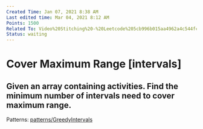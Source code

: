 ```yaml
---
Created Time: Jan 07, 2021 8:38 AM
Last edited time: Mar 04, 2021 8:12 AM
Points: 1500
Related To: Video%20Stitching%20-%20Leetcode%205cb996b015aa4962a4c544fcef454657.md
Status: waiting
---
```


# Cover Maximum Range [intervals]

Given an array containing activities. Find the minimum number of intervals need to cover maximum range. 
---
Patterns: [patterns/Greedy](patterns/Greedy.md)[Intervals](Intervals.md)